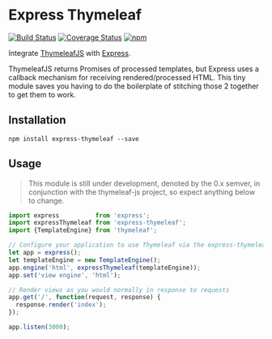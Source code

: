 
Express Thymeleaf
=================

[![Build Status](https://travis-ci.com/ultraq/express-thymeleaf.svg?branch=master)](https://travis-ci.com/ultraq/express-thymeleaf)
[![Coverage Status](https://coveralls.io/repos/github/ultraq/express-thymeleaf/badge.svg?branch=master)](https://coveralls.io/github/ultraq/express-thymeleaf?branch=master)
[![npm](https://img.shields.io/npm/v/npm.svg?maxAge=3600)](https://www.npmjs.com/package/express-thymeleaf)

Integrate [ThymeleafJS](https://github.com/ultraq/thymeleaf-js) with
[Express](http://expressjs.com/).

ThymeleafJS returns Promises of processed templates, but Express uses a callback
mechanism for receiving rendered/processed HTML.  This tiny module saves you
having to do the boilerplate of stitching those 2 together to get them to work.


Installation
------------

```
npm install express-thymeleaf --save
```


Usage
-----

> This module is still under development, denoted by the 0.x semver, in
> conjunction with the thymeleaf-js project, so expect anything below to change.

```javascript
import express          from 'express';
import expressThymeleaf from 'express-thymeleaf';
import {TemplateEngine} from 'thymeleaf';

// Configure your application to use Thymeleaf via the express-thymeleaf module
let app = express();
let templateEngine = new TemplateEngine();
app.engine('html', expressThymeleaf(templateEngine));
app.set('view engine', 'html');

// Render views as you would normally in response to requests
app.get('/', function(request, response) {
  response.render('index');
});

app.listen(3000);
```
